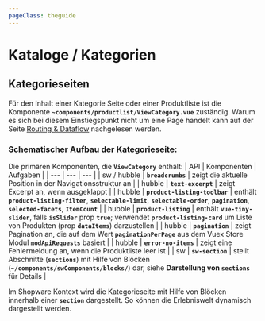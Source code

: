 ```yaml
---
pageClass: theguide
---
```


# Kataloge / Kategorien

## Kategorieseiten

Für den Inhalt einer Kategorie Seite oder einer Produktliste ist die Komponente __`~components/productlist/ViewCategory.vue`__ zuständig. 
Warum es sich bei diesem Einstiegspunkt nicht um eine Page handelt kann auf der 
Seite [Routing & Dataflow](/pwa/einfuehrung/routing.html#auflosen-von-dynamische-routen) nachgelesen werden.


### Schematischer Aufbau der Kategorieseite:

<ImageComponent 
    :src="$withBase('/categorypages.svg')"
    alt="Kategorieseite"
    backgroundColor="white">
</ImageComponent> 

Die primären Komponenten, die __`ViewCategory`__ enthält:
| API | Komponenten | Aufgaben |
| --- | --- | --- | 
| sw / hubble | __`breadcrumbs`__ | zeigt die aktuelle Position in der Navigationsstruktur an |
| hubble | __`text-excerpt`__ | zeigt Excerpt an, wenn ausgeklappt |
| hubble | __`product-listing-toolbar`__ | enthält __`product-listing-filter`__, __`selectable-limit`__, __`selectable-order`__, __`pagination`__, __`selected-facets`__, __`ItemCount`__ |
| hubble | __`product-listing`__ | enthält __`vue-tiny-slider`__, falls __`isSlider`__ prop __`true`__; verwendet  __`product-listing-card`__ um Liste von Produkten (prop __`dataItems`__) darzustellen |
| hubble | __`pagination`__ | zeigt Pagination an, die auf dem Wert __`paginationPerPage`__ aus dem Vuex Store Modul __`modApiRequests`__ basiert |
| hubble | __`error-no-items`__ | zeigt eine Fehlermeldung an, wenn die Produktliste leer ist |
| sw | __`sw-section`__ | stellt Abschnitte (__`sections`__) mit Hilfe von Blöcken (__`~/components/swComponents/blocks/`__) dar, siehe __Darstellung von __`sections`____ für Details |

Im Shopware Kontext wird die Kategorieseite mit Hilfe von Blöcken innerhalb einer __`section`__ dargestellt. 
So können die Erlebniswelt dynamisch dargestellt werden.

